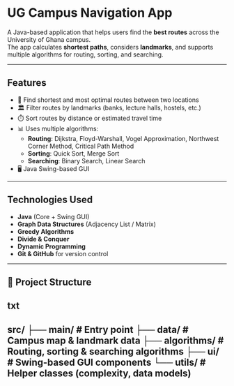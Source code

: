 #  UG Campus Navigation App

A Java-based application that helps users find the **best routes** across the University of Ghana campus.  
The app calculates **shortest paths**, considers **landmarks**, and supports multiple algorithms for routing, sorting, and searching.

---

##  Features
- 🚶 Find shortest and most optimal routes between two locations
- 🏛️ Filter routes by landmarks (banks, lecture halls, hostels, etc.)
- ⏱️ Sort routes by distance or estimated travel time
- 📊 Uses multiple algorithms:
  - **Routing**: Dijkstra, Floyd-Warshall, Vogel Approximation, Northwest Corner Method, Critical Path Method
  - **Sorting**: Quick Sort, Merge Sort
  - **Searching**: Binary Search, Linear Search
- 🖥️ Java Swing-based GUI

---

##  Technologies Used
- **Java** (Core + Swing GUI)
- **Graph Data Structures** (Adjacency List / Matrix)
- **Greedy Algorithms**
- **Divide & Conquer**
- **Dynamic Programming**
- **Git & GitHub** for version control

---

## 📂 Project Structure
txt
---
src/
├── main/ # Entry point
├── data/ # Campus map & landmark data
├── algorithms/ # Routing, sorting & searching algorithms
├── ui/ # Swing-based GUI components
└── utils/ # Helper classes (complexity, data models)
---
